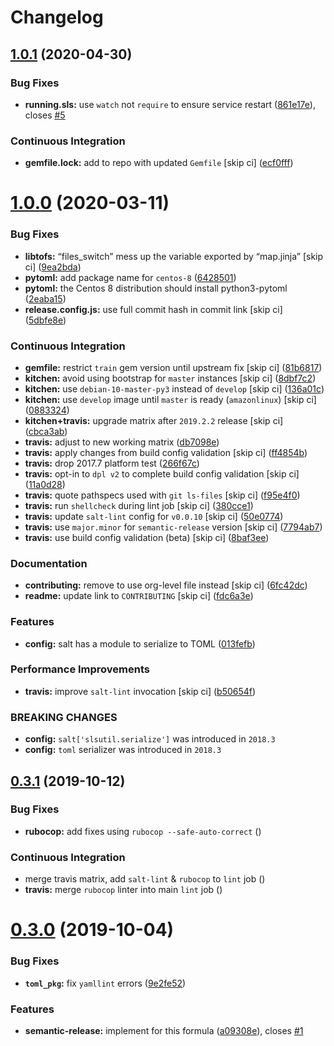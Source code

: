 # Changelog

## [1.0.1](https://github.com/saltstack-formulas/telegraf-formula/compare/v1.0.0...v1.0.1) (2020-04-30)


### Bug Fixes

* **running.sls:** use `watch` not `require` to ensure service restart ([861e17e](https://github.com/saltstack-formulas/telegraf-formula/commit/861e17efeae93d6829906f884bfabba11bf374f5)), closes [#5](https://github.com/saltstack-formulas/telegraf-formula/issues/5)


### Continuous Integration

* **gemfile.lock:** add to repo with updated `Gemfile` [skip ci] ([ecf0fff](https://github.com/saltstack-formulas/telegraf-formula/commit/ecf0fff0bd24c370c590eed2f115949a854bd00d))

# [1.0.0](https://github.com/saltstack-formulas/telegraf-formula/compare/v0.3.1...v1.0.0) (2020-03-11)


### Bug Fixes

* **libtofs:** “files_switch” mess up the variable exported by “map.jinja” [skip ci] ([9ea2bda](https://github.com/saltstack-formulas/telegraf-formula/commit/9ea2bda3434340169e67fe396bf08e727d498ca8))
* **pytoml:** add package name for `centos-8` ([6428501](https://github.com/saltstack-formulas/telegraf-formula/commit/6428501c7c601f10255c8af390a77fe507878859))
* **pytoml:** the Centos 8 distribution should install python3-pytoml ([2eaba15](https://github.com/saltstack-formulas/telegraf-formula/commit/2eaba15c209dab33ddefebf1f77a773b76906c23))
* **release.config.js:** use full commit hash in commit link [skip ci] ([5dbfe8e](https://github.com/saltstack-formulas/telegraf-formula/commit/5dbfe8ef55f7b6d064568060d481d859cce3e676))


### Continuous Integration

* **gemfile:** restrict `train` gem version until upstream fix [skip ci] ([81b6817](https://github.com/saltstack-formulas/telegraf-formula/commit/81b6817a21a2adbfc8b7b77e7ee8aeb5d1e10a72))
* **kitchen:** avoid using bootstrap for `master` instances [skip ci] ([8dbf7c2](https://github.com/saltstack-formulas/telegraf-formula/commit/8dbf7c223d661f6a0768b2483c66d671ed2bdb28))
* **kitchen:** use `debian-10-master-py3` instead of `develop` [skip ci] ([136a01c](https://github.com/saltstack-formulas/telegraf-formula/commit/136a01c2b31807c7bf785061576754437b3efd3e))
* **kitchen:** use `develop` image until `master` is ready (`amazonlinux`) [skip ci] ([0883324](https://github.com/saltstack-formulas/telegraf-formula/commit/0883324134f243e43979416934531472bc266d50))
* **kitchen+travis:** upgrade matrix after `2019.2.2` release [skip ci] ([cbca3ab](https://github.com/saltstack-formulas/telegraf-formula/commit/cbca3abcbc6641577877ed5ae4dd7b686661e1cb))
* **travis:** adjust to new working matrix ([db7098e](https://github.com/saltstack-formulas/telegraf-formula/commit/db7098ec195033b6e36e0826f3eadeb8181d15aa))
* **travis:** apply changes from build config validation [skip ci] ([ff4854b](https://github.com/saltstack-formulas/telegraf-formula/commit/ff4854b3280ae79123a8e5b1efd12e5bcd673907))
* **travis:** drop 2017.7 platform test ([266f67c](https://github.com/saltstack-formulas/telegraf-formula/commit/266f67c8a07749951d4793c601a22632c3c45852))
* **travis:** opt-in to `dpl v2` to complete build config validation [skip ci] ([11a0d28](https://github.com/saltstack-formulas/telegraf-formula/commit/11a0d284382eca935246035101735fbc7b8faadc))
* **travis:** quote pathspecs used with `git ls-files` [skip ci] ([f95e4f0](https://github.com/saltstack-formulas/telegraf-formula/commit/f95e4f0ea5dbcc22081ec46f64e9be4190f43376))
* **travis:** run `shellcheck` during lint job [skip ci] ([380cce1](https://github.com/saltstack-formulas/telegraf-formula/commit/380cce180569da5bdcd3a75338637826ed92f99f))
* **travis:** update `salt-lint` config for `v0.0.10` [skip ci] ([50e0774](https://github.com/saltstack-formulas/telegraf-formula/commit/50e0774c71366fb307e294a204bfa4c198f83d57))
* **travis:** use `major.minor` for `semantic-release` version [skip ci] ([7794ab7](https://github.com/saltstack-formulas/telegraf-formula/commit/7794ab716aacd62c05af888a39be45eaee14e5b4))
* **travis:** use build config validation (beta) [skip ci] ([8baf3ee](https://github.com/saltstack-formulas/telegraf-formula/commit/8baf3eed19465abf27de19c468efc3475010bd76))


### Documentation

* **contributing:** remove to use org-level file instead [skip ci] ([6fc42dc](https://github.com/saltstack-formulas/telegraf-formula/commit/6fc42dcfb371d9132b2fab41ded51768abe53dc1))
* **readme:** update link to `CONTRIBUTING` [skip ci] ([fdc6a3e](https://github.com/saltstack-formulas/telegraf-formula/commit/fdc6a3ea82d07d89b630c14a0c48e02858437e82))


### Features

* **config:** salt has a module to serialize to TOML ([013fefb](https://github.com/saltstack-formulas/telegraf-formula/commit/013fefbb05785c0152fba4dc2a0f9efca74573f1))


### Performance Improvements

* **travis:** improve `salt-lint` invocation [skip ci] ([b50654f](https://github.com/saltstack-formulas/telegraf-formula/commit/b50654fd41ba680642855a0d091f5a85d46db9ae))


### BREAKING CHANGES

* **config:** `salt['slsutil.serialize']` was introduced in `2018.3`
* **config:** `toml` serializer was introduced in `2018.3`

## [0.3.1](https://github.com/saltstack-formulas/telegraf-formula/compare/v0.3.0...v0.3.1) (2019-10-12)


### Bug Fixes

* **rubocop:** add fixes using `rubocop --safe-auto-correct` ([](https://github.com/saltstack-formulas/telegraf-formula/commit/f1d486d))


### Continuous Integration

* merge travis matrix, add `salt-lint` & `rubocop` to `lint` job ([](https://github.com/saltstack-formulas/telegraf-formula/commit/437d7f1))
* **travis:** merge `rubocop` linter into main `lint` job ([](https://github.com/saltstack-formulas/telegraf-formula/commit/1b96ea6))

# [0.3.0](https://github.com/saltstack-formulas/telegraf-formula/compare/v0.2.16...v0.3.0) (2019-10-04)


### Bug Fixes

* **`toml_pkg`:** fix `yamllint` errors ([9e2fe52](https://github.com/saltstack-formulas/telegraf-formula/commit/9e2fe52))


### Features

* **semantic-release:** implement for this formula ([a09308e](https://github.com/saltstack-formulas/telegraf-formula/commit/a09308e)), closes [#1](https://github.com/saltstack-formulas/telegraf-formula/issues/1)
